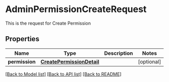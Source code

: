 # AdminPermissionCreateRequest

This is the request for Create Permission
## Properties
Name | Type | Description | Notes
------------ | ------------- | ------------- | -------------
**permission** | [**CreatePermissionDetail**](CreatePermissionDetail.md) |  | [optional] 

[[Back to Model list]](../README.md#documentation-for-models) [[Back to API list]](../README.md#documentation-for-api-endpoints) [[Back to README]](../README.md)


